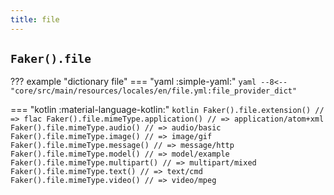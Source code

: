 ```yaml
---
title: file
---
```


## `Faker().file`

??? example "dictionary file"
    === "yaml :simple-yaml:"
        ```yaml
        --8<-- "core/src/main/resources/locales/en/file.yml:file_provider_dict"
        ```

=== "kotlin :material-language-kotlin:"
    ```kotlin
    Faker().file.extension() // => flac
    Faker().file.mimeType.application() // => application/atom+xml
    Faker().file.mimeType.audio() // => audio/basic
    Faker().file.mimeType.image() // => image/gif
    Faker().file.mimeType.message() // => message/http
    Faker().file.mimeType.model() // => model/example
    Faker().file.mimeType.multipart() // => multipart/mixed
    Faker().file.mimeType.text() // => text/cmd
    Faker().file.mimeType.video() // => video/mpeg
    ```

